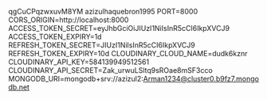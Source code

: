 qgCuCPqzwxuvM8YM
azizulhaquebron1995
PORT=8000
CORS_ORIGIN=http://localhost:8000
ACCESS_TOKEN_SECRET=eyJhbGciOiJIUzI1NiIsInR5cCI6IkpXVCJ9
ACCESS_TOKEN_EXPIRY=1d
REFRESH_TOKEN_SECRET=JIUzI1NiIsInR5cCI6IkpXVCJ9
REFRESH_TOKEN_EXPIRY=10d
CLOUDINARY_CLOUD_NAME=dudk6kznr
CLOUDINARY_API_KEY=584139949512561
CLOUDINARY_API_SECRET=Zak_urwuLSltq9sROae8mSF3cco
MONGODB_URI=mongodb+srv://azizul2:Arman1234@cluster0.b9fz7.mongodb.net
